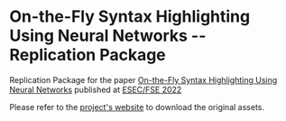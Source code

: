 # On-the-Fly Syntax Highlighting Using Neural Networks -- Replication Package
Replication Package for the paper
[On-the-Fly Syntax Highlighting Using Neural Networks](https://2022.esec-fse.org/details/fse-2022-research-papers/31/On-the-Fly-Syntax-Highlighting-Using-Neural-Networks)
published at [ESEC/FSE 2022](https://2022.esec-fse.org)

Please refer to the [project's website](https://hlnn.netlify.app) to download the original assets.
